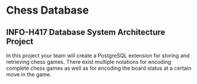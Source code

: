 # Chess Database
## INFO-H417 Database System Architecture Project

In this project your team will create a PostgreSQL extension for storing and
retrieving chess games. There exist multiple notations for encoding
complete chess games as well as for encoding the board status at a certain
move in the game. 
